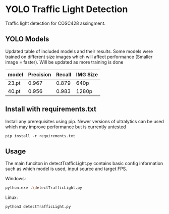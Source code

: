 # YOLO Traffic Light Detection

Traffic light detection for COSC428 assingment.


## YOLO Models

Updated table of included models and their results.  Some models were trained on different size images which will affect performance (Smaller image = faster).  Will be updated as more training is done

| model | Precision | Recall | IMG Size
| --- | --- | --- | --- |
| 23.pt | 0.967 | 0.879 | 640p |
| 40.pt | 0.956 | 0.983 | 1280p | 


## Install with requirements.txt

Install any prerequisites using pip.  Newer versions of ultralytics can be used which may improve performance but is currently untested
```
pip install -r requirements.txt
```

## Usage

The main funciton in detectTrafficLight.py contains basic config information such as which model is used, input source and target FPS.  

Windows:
```bash
python.exe .\detectTrafficLight.py
```
Linux:
```bash
python3 detectTrafficLight.py
```